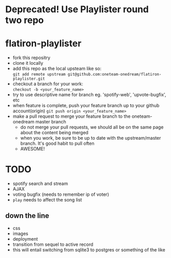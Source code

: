 Deprecated!  Use Playlister round two repo
========


flatiron-playlister
===================

-  fork this repositry
-  clone it locally
-  add this repo as the local upsteam like so:  
```git add remote upstream git@github.com:oneteam-onedream/flatiron-playlister.git```
-  checkout a branch for your work:  
```checkout -b <your_feature_name>``` 
  -  try to use descriptive name for branch eg. 'spotify-web', 'upvote-bugfix', etc
-  when feature is complete, push your feature branch up to your github account(origin)
    ```git push origin <your_feature_name>```
-  make a pull request to merge your feature branch to the oneteam-onedream master branch
    -  do not merge your pull requests, we should all be on the same page about the content being merged
    -  when you work, be sure to be up to date with the upstream/master branch. It's good habit to pull often
    -  AWESOME!


TODO
====
- spotify search and stream  
- AJAX  
- voting bugfix (needs to remember ip of voter) 
- `play` needs to affect the song list
  

down the line 
------
- css  
- images  
- deployment  
 - transition from sequel to active record  
  - this will entail switching from sqlite3 to postgres or something of the like
